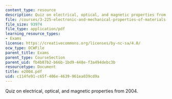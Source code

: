 ```yaml
---
content_type: resource
description: Quiz on electrical, optical, and magnetic properties from 2004.
file: /courses/3-225-electronic-and-mechanical-properties-of-materials-fall-2007/c114fe91c65f406e4639961ea039cd9a_e2004.pdf
file_size: 93974
file_type: application/pdf
learning_resource_types:
- Exams
license: https://creativecommons.org/licenses/by-nc-sa/4.0/
ocw_type: OCWFile
parent_title: Exams
parent_type: CourseSection
parent_uid: fb4b87b2-b66b-1bd9-448e-f3a494debc3b
resourcetype: Document
title: e2004.pdf
uid: c114fe91-c65f-406e-4639-961ea039cd9a
---
```

Quiz on electrical, optical, and magnetic properties from 2004.